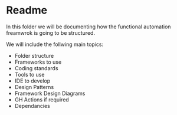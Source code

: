 # Readme
In this folder we will be documenting how the functional automation freamwrok is going to be structured.

We will include the follwing main topics:

- Folder structure
- Frameworks to use
- Coding standards
- Tools to use
- IDE to develop
- Design Patterns
- Framework Design Diagrams
- GH Actions if required
- Dependancies